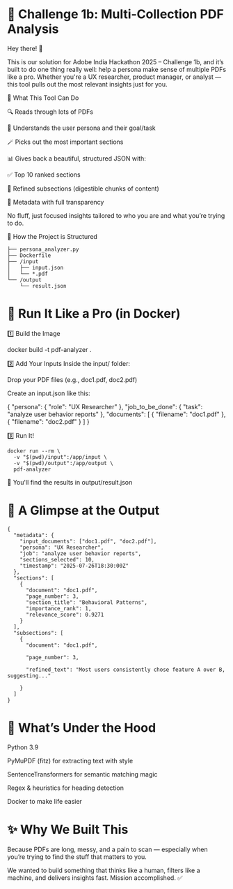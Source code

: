# 🧠 Challenge 1b: Multi-Collection PDF Analysis
Hey there! 👋

This is our solution for Adobe India Hackathon 2025 – Challenge 1b, and it’s built to do one thing really well: help a persona make sense of multiple PDFs like a pro. Whether you're a UX researcher, product manager, or analyst — this tool pulls out the most relevant insights just for you.

🚀 What This Tool Can Do

🔍 Reads through lots of PDFs

🧠 Understands the user persona and their goal/task

🪄 Picks out the most important sections

📊 Gives back a beautiful, structured JSON with:

✅ Top 10 ranked sections

🧩 Refined subsections (digestible chunks of content)

📌 Metadata with full transparency

No fluff, just focused insights tailored to who you are and what you’re trying to do.

📁 How the Project is Structured
```
├── persona_analyzer.py     
├── Dockerfile   
├── /input
│   ├── input.json 
│   └── *.pdf    
└── /output
    └── result.json
```          
# 🐳 Run It Like a Pro (in Docker)
1️⃣ Build the Image

docker build -t pdf-analyzer .

2️⃣ Add Your Inputs
Inside the input/ folder:

Drop your PDF files (e.g., doc1.pdf, doc2.pdf)

Create an input.json like this:

{
  "persona": { "role": "UX Researcher" },
  "job_to_be_done": { "task": "analyze user behavior reports" },
  "documents": [
    { "filename": "doc1.pdf" },
    { "filename": "doc2.pdf" }
  ]
}

3️⃣ Run It!
```
docker run --rm \
  -v "$(pwd)/input":/app/input \
  -v "$(pwd)/output":/app/output \
  pdf-analyzer
```

🎉 You'll find the results in output/result.json

# 🔎 A Glimpse at the Output
```
{
  "metadata": {
    "input_documents": ["doc1.pdf", "doc2.pdf"],
    "persona": "UX Researcher",
    "job": "analyze user behavior reports",
    "sections_selected": 10,
    "timestamp": "2025-07-26T18:30:00Z"
  },
  "sections": [
    {
      "document": "doc1.pdf",
      "page_number": 3,
      "section_title": "Behavioral Patterns",
      "importance_rank": 1,
      "relevance_score": 0.9271
    }
  ],
  "subsections": [
    {
      "document": "doc1.pdf",
      
      "page_number": 3,
      
      "refined_text": "Most users consistently chose feature A over B, suggesting..."
      
    }
  ]
}
```
# 🧠 What’s Under the Hood
Python 3.9

PyMuPDF (fitz) for extracting text with style

SentenceTransformers for semantic matching magic

Regex & heuristics for heading detection

Docker to make life easier

# ✨ Why We Built This

Because PDFs are long, messy, and a pain to scan — especially when you’re trying to find the stuff that matters to you.

We wanted to build something that thinks like a human, filters like a machine, and delivers insights fast. Mission accomplished. ✅
